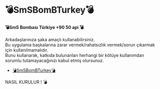 # 💣SmSBomBTurkey💣
<strong>💣SmS Bombası Türkiye +90 50 api 💣</strong>
<br>
<br>
Arkadaşlarınıza şaka amaçlı kullanabilirsiniz.
<br>
Bu uygulama başkalarına zarar vermek/rahatsızlık vermek/sorun çıkarmak için kullanılmamalıdır.
<br>
Bunu kullanarak, katkıda bulunanları herhangi bir kötüye kullanımdan sorumlu tutamayacağınızı kabul etmiş olursunuz.
<br>

- [💣SmSBomBTurkey💣](#smsbombturkey)

NASIL KURULUR ! 💣
